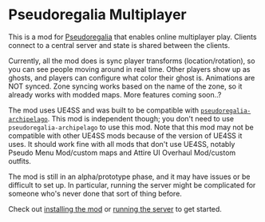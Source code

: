 # Pseudoregalia Multiplayer

This is a mod for [Pseudoregalia](https://store.steampowered.com/app/2365810/Pseudoregalia/) that enables online multiplayer play. Clients connect to a central server and state is shared between the clients.

Currently, all the mod does is sync player transforms (location/rotation), so you can see people moving around in real time. Other players show up as ghosts, and players can configure what color their ghost is. Animations are NOT synced. Zone syncing works based on the name of the zone, so it already works with modded maps. More features coming soon..?

The mod uses UE4SS and was built to be compatible with [`pseudoregalia-archipelago`](https://github.com/qwint/pseudoregalia-archipelago). This mod is independent though; you don't need to use `pseudoregalia-archipelago` to use this mod. Note that this mod may not be compatible with other UE4SS mods because of the version of UE4SS it uses. It should work fine with all mods that don't use UE4SS, notably Pseudo Menu Mod/custom maps and Attire UI Overhaul Mod/custom outfits.

The mod is still in an alpha/prototype phase, and it may have issues or be difficult to set up. In particular, running the server might be complicated for someone who's never done that sort of thing before.

Check out [installing the mod](./installing-the-mod.md) or [running the server](./running-the-server.md) to get started.
